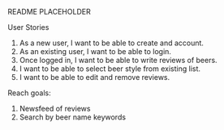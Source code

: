 README PLACEHOLDER

User Stories
1) As a new user, I want to be able to create and account.
2) As an existing user, I want to be able to login.
3) Once logged in, I want to be able to write reviews of beers.
4) I want to be able to select beer style from existing list.
5) I want to be able to edit and remove reviews.

Reach goals:
1) Newsfeed of reviews
2) Search by beer name keywords
